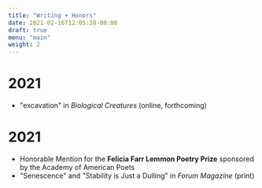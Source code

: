 ```yaml
---
title: "Writing + Honors"
date: 2021-02-16T12:05:20-08:00
draft: true
menu: "main"
weight: 2
---
```


# 2021 

- "excavation" in *Biological Creatures* (online, forthcoming)

# 2021

- Honorable Mention for the **Felicia Farr Lemmon Poetry Prize** sponsored by the Academy of American Poets
- "Senescence" and "Stability is Just a Dulling" in *Forum Magazine* (print)